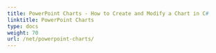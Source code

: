 ```yaml
---
title: PowerPoint Charts - How to Create and Modify a Chart in C#
linktitle: PowerPoint Charts
type: docs
weight: 70
url: /net/powerpoint-charts/
---
```



